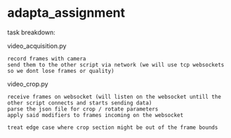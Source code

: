 # adapta_assignment


task breakdown:

video_acquisition.py

    record frames with camera
    send them to the other script via network (we will use tcp websockets so we dont lose frames or quality)


video_crop.py


    receive frames on websocket (will listen on the websocket untill the other script connects and starts sending data)
    parse the json file for crop / rotate parameters
    apply said modifiers to frames incoming on the websocket

    treat edge case where crop section might be out of the frame bounds
    
